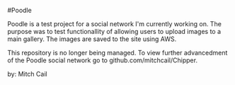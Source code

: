 #Poodle

Poodle is a test project for a social network I'm currently working on. The purpose was to test functionallity of allowing users to upload images to a main gallery. The images are saved to the site using AWS.

This repository is no longer being managed. To view further advancedment of the Poodle social network go to github.com/mitchcail/Chipper. 

by: Mitch Cail